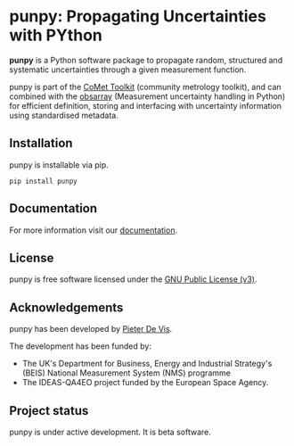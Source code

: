 # punpy: Propagating Uncertainties with PYthon

**punpy** is a Python software package to propagate random, structured and systematic uncertainties through a given measurement function.

punpy is part of the [CoMet Toolkit](https://www.comet-toolkit.org) (community metrology toolkit), and can combined with the [obsarray](https://obsarray.readthedocs.io/en/latest/) (Measurement uncertainty handling in Python) for efficient definition, storing and interfacing with uncertainty information using standardised metadata.

## Installation

punpy is installable via pip.
```
pip install punpy
```
## Documentation

For more information visit our [documentation](https://punpy.readthedocs.io/en/latest).

## License

punpy is free software licensed under the
[GNU Public License (v3)](./LICENSE).

## Acknowledgements

punpy has been developed by [Pieter De Vis](https://www.comet-toolkit.org/author/pieter-de-vis/).

The development has been funded by:

* The UK's Department for Business, Energy and Industrial Strategy's (BEIS) National Measurement System (NMS) programme
* The IDEAS-QA4EO project funded by the European Space Agency.

## Project status

punpy is under active development. It is beta software.

